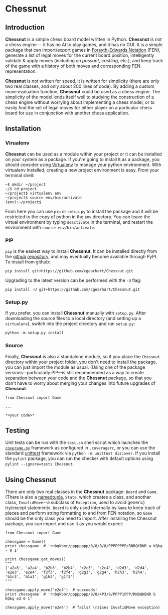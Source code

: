 # Chessnut

## Introduction
__Chessnut__ is a simple chess board model written in Python. __Chessnut__ is *not* a chess engine -- it has no AI to play games, and it has no GUI. It is a simple package that can import/export games in [Forsyth-Edwards Notation](http://en.wikipedia.org/wiki/Forsyth%E2%80%93Edwards_Notation) (FEN), generate a list of legal moves for the current board position, intelligently validate & apply moves (including *en passant*, *castling*, etc.), and keep track of the game with a history of both moves and corresponding FEN representation.

__Chessnut__ is not written for speed, it is written for simplicity (there are only two real classes, and only about 200 lines of code). By adding a custom move evaluation function, __Chessnut__ could be used as a chess engine. The simplicity of the model lends itself well to studying the construction of a chess engine without worrying about implementing a chess model, or to easily find the set of legal moves for either player on a particular chess board for use in conjunction with another chess application.


## Installation

### Virualenv
__Chessnut__ can be used as a module within your project or it can be installed on your system as a package. If you're going to install it as a package, you should consider using [Virtualenv](http://www.virtualenv.org/en/latest/) to manage your python environment. With virtualenv installed, creating a new project environment is easy. From your terminal shell:

```
~$ mkdir ~/project
~/$ cd project
~/project$ virtualenv env
~/project$ source env/bin/activate
(env):~/project$
```

From here you can use `pip` or `setup.py` to install the package and it will be restricted to the copy of python in the `env` directory. You can leave the virtual environment by typing `deactivate` in the terminal, and restart the environment with `source env/bin/activate`.


### PIP
`pip` is the easiest way to install __Chessnut__. It can be installed directly from the [github](https://github.com/) [repository](https://github.com/cgearhart/Chessnut.git), and may eventually become available through PyPI. To install from github:

`pip install git+https://github.com/cgearhart/Chessnut.git`

Upgrading to the latest version can be performed with the `-U` flag:

`pip install -U git+https://github.com/cgearhart/Chessnut.git`

### Setup.py
If you prefer, you can install __Chessnut__ manually with `setup.py`. After downloading the source files to a local directory (and setting up a `virtualenv`), switch into the project directory and run `setup.py`:

`python -m setup.py install`

### Source
Finally, __Chessnut__ is also a standalone module, so if you place the `Chessnut` directory within your project folder, you don't need to install the package, you can just import the module as usual. (Using one of the package versions--particularly PIP--is still recommended as a way to create separation between your code and the __Chessnut__ package, so that you don't have to worry about merging your changes into future upgrades of __Chessnut__.

```
from Chessnut import Game

...

*<your code>*
```

## Testing
Unit tests can be run with the `test.sh` shell script which launches the [`coverage.py`](http://nedbatchelder.com/code/coverage/) framework as configured in `.coveragerc`, or you can use the standard [unittest](http://docs.python.org/2/library/unittest.html) framework via `python -m unittest discover`. If you install the `pylint` package, you can run the checker with default options using `pylint --ignore=tests Chessnut`.


## Using Chessnut
There are only two real classes in the __Chessnut__ package: `Board` and `Game`. (There is also a [namedtuple](http://docs.python.org/2/library/collections.html#collections.namedtuple), `State`, which creates a class, and another class, `InvalidMove`--a subclass of `Exception`, used to avoid generic) try/except statements. `Board` is only used internally by `Game` to keep track of pieces and perform string formatting to and from FEN notation, so `Game` should be the only class you need to import. After installing the Chessnut package, you can import and use it as you would expect:

```
from Chessnut import Game

chessgame = Game()
print chessgame  # 'rnbqkbnr/pppppppp/8/8/8/8/PPPPPPPP/RNBQKBNR w KQkq - 0 1'

print chessgame.get_moves()
"""
['a2a3', 'a2a4', 'b2b3', 'b2b4', 'c2c3', 'c2c4', 'd2d3', 'd2d4', 'e2e3', 'e2e4', 'f2f3', 'f2f4', 'g2g3', 'g2g4', 'h2h3', 'h2h4', 'b1c3', 'b1a3', 'g1h3', 'g1f3']
"""

chessgame.apply_move('e2e4')  # succeeds!
print chessgame  # 'rnbqkbnr/pppppppp/8/8/4P3/8/PPPP1PPP/RNBQKBNR b KQkq e3 0 1'

chessgame.apply_move('e2e4')  # fails! (raises InvalidMove exception)
```
